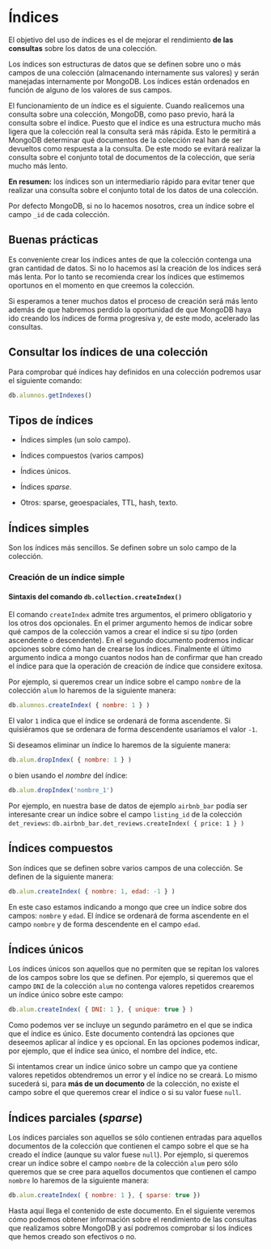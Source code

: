 # Índices

El objetivo del uso de índices es el de mejorar el rendimiento **de las consultas** sobre los datos de una colección.

Los índices son estructuras de datos que se definen sobre uno o más campos de una colección (almacenando internamente sus valores) y serán manejadas internamente por MongoDB. Los índices están ordenados en función de alguno de los valores de sus campos.

El funcionamiento de un índice es el siguiente. Cuando realicemos una consulta sobre una colección, MongoDB, como paso previo, hará la consulta sobre el índice. Puesto que el índice es una estructura mucho más ligera que la colección real la consulta será más rápida. Esto le permitirá a MongoDB determinar qué documentos de la colección real han de ser devueltos como respuesta a la consulta. De este modo se evitará realizar la consulta sobre el conjunto total de documentos de la colección, que sería mucho más lento.

**En resumen:** los índices son un intermediario rápido para evitar tener que realizar una consulta sobre el conjunto total de los datos de una colección.

Por defecto MongoDB, si no lo hacemos nosotros, crea un índice sobre el campo `_id` de cada colección.

## Buenas prácticas

Es conveniente crear los índices antes de que la colección contenga una gran cantidad de datos. Si no lo hacemos así la creación de los índices será más lenta. Por lo tanto se recomienda crear los índices que estimemos oportunos en el momento en que creemos la colección.

Si esperamos a tener muchos datos el proceso de creación será más lento además de que habremos perdido la oportunidad de que MongoDB haya ido creando los índices de forma progresiva y, de este modo, acelerado las consultas.

## Consultar los índices de una colección

Para comprobar qué índices hay definidos en una colección podremos usar el siguiente comando:

```javascript
db.alumnos.getIndexes()
```

## Tipos de índices

* Índices simples (un solo campo).

* Índices compuestos (varios campos)

* Índices únicos.

* Índices *sparse*.

* Otros: sparse, geoespaciales, TTL, hash, texto.

## Índices simples

Son los índices más sencillos. Se definen sobre un solo campo de la colección.

### Creación de un índice simple

#### Sintaxis del comando `db.collection.createIndex()`

El comando `createIndex` admite tres argumentos, el primero obligatorio y los otros dos opcionales. En el primer argumento hemos de indicar sobre qué campos de la colección vamos a crear el índice si su *tipo* (orden ascendente o descendente). En el segundo documento podremos indicar opciones sobre cómo han de crearse los índices. Finalmente el último argumento indica a mongo cuantos nodos han de confirmar que han creado el índice para que la operación de creación de índice que considere exitosa.

Por ejemplo, si queremos crear un índice sobre el campo `nombre` de la colección `alum` lo haremos de la siguiente manera:

```javascript
db.alumnos.createIndex( { nombre: 1 } )
```

El valor `1` indica que el índice se ordenará de forma ascendente. Si quisiéramos que se ordenara de forma descendente usaríamos el valor `-1`.

Si deseamos eliminar un índice lo haremos de la siguiente manera:

```javascript
db.alum.dropIndex( { nombre: 1 } )
```

o bien usando el *nombre* del índice:

```javascript
db.alum.dropIndex('nombre_1')
```

Por ejemplo, en nuestra base de datos de ejemplo `airbnb_bar` podía ser interesante crear un índice sobre el campo `listing_id` de la colección `det_reviews`:
`db.airbnb_bar.det_reviews.createIndex( { price: 1 } )`

## Índices compuestos

Son índices que se definen sobre varios campos de una colección. Se definen de la siguiente manera:

```javascript
db.alum.createIndex( { nombre: 1, edad: -1 } )
```

En este caso estamos indicando a mongo que cree un índice sobre dos campos: `nombre` y `edad`. El índice se ordenará de forma ascendente en el campo `nombre` y de forma descendente en el campo `edad`.

## Índices únicos

Los índices únicos son aquellos que no permiten que se repitan los valores de los campos sobre los que se definen. Por ejemplo, si queremos que el campo `DNI` de la colección `alum` no contenga valores repetidos crearemos un índice único sobre este campo:

```javascript
db.alum.createIndex( { DNI: 1 }, { unique: true } )
```

Como podemos ver se incluye un segundo parámetro en el que se indica que el índice es único. Este documento contendrá las opciones que deseemos aplicar al índice y es opcional. En las opciones podemos indicar, por ejemplo, que el índice sea único, el nombre del índice, etc.

Si intentamos crear un índice único sobre un campo que ya contiene valores repetidos obtendremos un error y el índice no se creará. Lo mismo sucederá si, para **más de un documento** de la colección, no existe el campo sobre el que queremos crear el índice o si su valor fuese `null`.

## Índices parciales (*sparse*)

Los índices parciales son aquellos se sólo contienen entradas para aquellos documentos de la colección que contienen el campo sobre el que se ha creado el índice (aunque su valor fuese `null`). Por ejemplo, si queremos crear un índice sobre el campo `nombre` de la colección `alum` pero sólo queremos que se cree para aquellos documentos que contienen el campo `nombre` lo haremos de la siguiente manera:

```javascript
db.alum.createIndex( { nombre: 1 }, { sparse: true })
```

Hasta aquí llega el contenido de este documento. En el siguiente veremos cómo podemos obtener información sobre el rendimiento de las consultas que realizamos sobre MongoDB y así podremos comprobar si los índices que hemos creado son efectivos o no.
